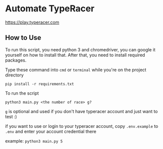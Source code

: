 # Automate TypeRacer
https://play.typeracer.com

## How to Use
To run this script, you need python 3 and chromedriver, you can google it yourself on how to install that. After that, you need to install required packages.

Type these command into `cmd` or `terminal` while you're on the project directory

`pip install -r requirements.txt`

To run the script

`python3 main.py <the number of race> g?`

`g` is optional and used if you don't have typeracer account and just want to test :)

if you want to use or login to your typeracer account, copy `.env.example` to `.env` and enter your account credential there

example:
`python3 main.py 5`
